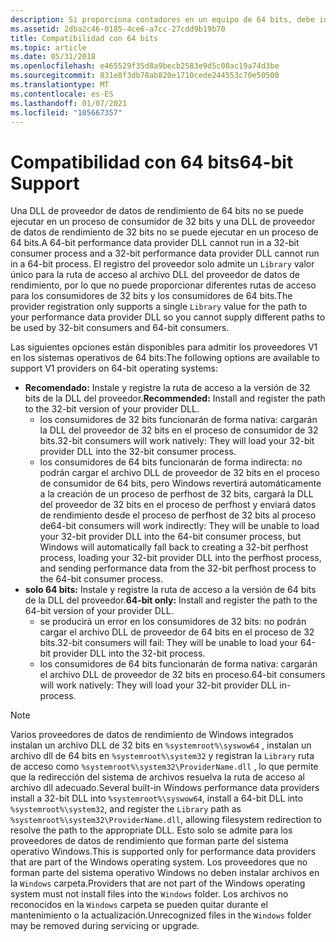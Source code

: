 ```yaml
---
description: Si proporciona contadores en un equipo de 64 bits, debe instalar la versión de 32 bits y la de 64 bits del proveedor en el equipo si desea admitir consumidores de 32 y de 64 bits.
ms.assetid: 2dba2c46-0185-4ce6-a7cc-27cdd9b19b70
title: Compatibilidad con 64 bits
ms.topic: article
ms.date: 05/31/2018
ms.openlocfilehash: e465529f35d8a9becb2583e9d5c00ac19a74d3be
ms.sourcegitcommit: 831e8f3db78ab820e1710cede244553c70e50500
ms.translationtype: MT
ms.contentlocale: es-ES
ms.lasthandoff: 01/07/2021
ms.locfileid: "105667357"
---
```

# <a name="64-bit-support"></a><span data-ttu-id="72da8-103">Compatibilidad con 64 bits</span><span class="sxs-lookup"><span data-stu-id="72da8-103">64-bit Support</span></span>

<span data-ttu-id="72da8-104">Una DLL de proveedor de datos de rendimiento de 64 bits no se puede ejecutar en un proceso de consumidor de 32 bits y una DLL de proveedor de datos de rendimiento de 32 bits no se puede ejecutar en un proceso de 64 bits.</span><span class="sxs-lookup"><span data-stu-id="72da8-104">A 64-bit performance data provider DLL cannot run in a 32-bit consumer process and a 32-bit performance data provider DLL cannot run in a 64-bit process.</span></span> <span data-ttu-id="72da8-105">El registro del proveedor solo admite un `Library` valor único para la ruta de acceso al archivo DLL del proveedor de datos de rendimiento, por lo que no puede proporcionar diferentes rutas de acceso para los consumidores de 32 bits y los consumidores de 64 bits.</span><span class="sxs-lookup"><span data-stu-id="72da8-105">The provider registration only supports a single `Library` value for the path to your performance data provider DLL so you cannot supply different paths to be used by 32-bit consumers and 64-bit consumers.</span></span>

<span data-ttu-id="72da8-106">Las siguientes opciones están disponibles para admitir los proveedores V1 en los sistemas operativos de 64 bits:</span><span class="sxs-lookup"><span data-stu-id="72da8-106">The following options are available to support V1 providers on 64-bit operating systems:</span></span>

- <span data-ttu-id="72da8-107">**Recomendado:** Instale y registre la ruta de acceso a la versión de 32 bits de la DLL del proveedor.</span><span class="sxs-lookup"><span data-stu-id="72da8-107">**Recommended:** Install and register the path to the 32-bit version of your provider DLL.</span></span>
  - <span data-ttu-id="72da8-108">los consumidores de 32 bits funcionarán de forma nativa: cargarán la DLL del proveedor de 32 bits en el proceso de consumidor de 32 bits.</span><span class="sxs-lookup"><span data-stu-id="72da8-108">32-bit consumers will work natively: They will load your 32-bit provider DLL into the 32-bit consumer process.</span></span>
  - <span data-ttu-id="72da8-109">los consumidores de 64 bits funcionarán de forma indirecta: no podrán cargar el archivo DLL de proveedor de 32 bits en el proceso de consumidor de 64 bits, pero Windows revertirá automáticamente a la creación de un proceso de perfhost de 32 bits, cargará la DLL del proveedor de 32 bits en el proceso de perfhost y enviará datos de rendimiento desde el proceso de perfhost de 32 bits al proceso de</span><span class="sxs-lookup"><span data-stu-id="72da8-109">64-bit consumers will work indirectly: They will be unable to load your 32-bit provider DLL into the 64-bit consumer process, but Windows will automatically fall back to creating a 32-bit perfhost process, loading your 32-bit provider DLL into the perfhost process, and sending performance data from the 32-bit perfhost process to the 64-bit consumer process.</span></span>
- <span data-ttu-id="72da8-110">**solo 64 bits:** Instale y registre la ruta de acceso a la versión de 64 bits de la DLL del proveedor.</span><span class="sxs-lookup"><span data-stu-id="72da8-110">**64-bit only:** Install and register the path to the 64-bit version of your provider DLL.</span></span>
  - <span data-ttu-id="72da8-111">se producirá un error en los consumidores de 32 bits: no podrán cargar el archivo DLL de proveedor de 64 bits en el proceso de 32 bits.</span><span class="sxs-lookup"><span data-stu-id="72da8-111">32-bit consumers will fail: They will be unable to load your 64-bit provider DLL into the 32-bit process.</span></span>
  - <span data-ttu-id="72da8-112">los consumidores de 64 bits funcionarán de forma nativa: cargarán el archivo DLL de proveedor de 32 bits en proceso.</span><span class="sxs-lookup"><span data-stu-id="72da8-112">64-bit consumers will work natively: They will load your 32-bit provider DLL in-process.</span></span>

> [!NOTE]
> <span data-ttu-id="72da8-113">Varios proveedores de datos de rendimiento de Windows integrados instalan un archivo DLL de 32 bits en `%systemroot%\syswow64` , instalan un archivo dll de 64 bits en `%systemroot%\system32` y registran la `Library` ruta de acceso como `%systemroot%\system32\ProviderName.dll` , lo que permite que la redirección del sistema de archivos resuelva la ruta de acceso al archivo dll adecuado.</span><span class="sxs-lookup"><span data-stu-id="72da8-113">Several built-in Windows performance data providers install a 32-bit DLL into `%systemroot%\syswow64`, install a 64-bit DLL into `%systemroot%\system32`, and register the `Library` path as `%systemroot%\system32\ProviderName.dll`, allowing filesystem redirection to resolve the path to the appropriate DLL.</span></span> <span data-ttu-id="72da8-114">Esto solo se admite para los proveedores de datos de rendimiento que forman parte del sistema operativo Windows.</span><span class="sxs-lookup"><span data-stu-id="72da8-114">This is supported only for performance data providers that are part of the Windows operating system.</span></span> <span data-ttu-id="72da8-115">Los proveedores que no forman parte del sistema operativo Windows no deben instalar archivos en la `Windows` carpeta.</span><span class="sxs-lookup"><span data-stu-id="72da8-115">Providers that are not part of the Windows operating system must not install files into the `Windows` folder.</span></span> <span data-ttu-id="72da8-116">Los archivos no reconocidos en la `Windows` carpeta se pueden quitar durante el mantenimiento o la actualización.</span><span class="sxs-lookup"><span data-stu-id="72da8-116">Unrecognized files in the `Windows` folder may be removed during servicing or upgrade.</span></span>
